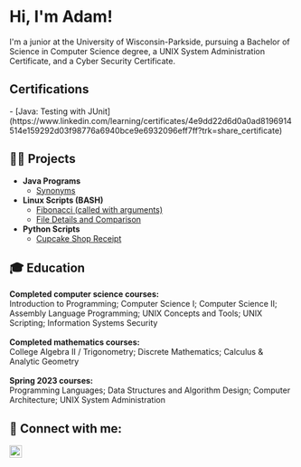 <h1>Hi, I'm Adam! <br/></h1>
I'm a junior at the University of Wisconsin-Parkside, pursuing a Bachelor of Science in Computer Science degree, a UNIX System Administration Certificate, and a Cyber Security Certificate.</br>

<h2>Certifications</h2>
- [Java: Testing with JUnit](https://www.linkedin.com/learning/certificates/4e9dd22d6d0a0ad8196914514e159292d03f98776a6940bce9e6932096eff7ff?trk=share_certificate)

<h2>👨‍💻 Projects</h2>

- <b>Java Programs</b>
  - [Synonyms](https://github.com/AdamZieman/Synonyms)
- <b>Linux Scripts (BASH)</b>
  - [Fibonacci (called with arguments)](https://github.com/AdamZieman/FibonacciWithGetOpts)
  - [File Details and Comparison](https://github.com/AdamZieman/FileDetailsAndComparison)
- <b>Python Scripts</b>
  - [Cupcake Shop Receipt](https://github.com/AdamZieman/CupcakeShop)

<h2>🎓 Education</h2>

<b>Completed computer science courses:</b></br>
Introduction to Programming; Computer Science I; Computer Science II; Assembly Language Programming; UNIX Concepts and Tools; UNIX Scripting; Information Systems Security</br></br>
<b>Completed mathematics courses:</b></br>
College Algebra II / Trigonometry; Discrete Mathematics; Calculus & Analytic Geometry</br></br>
<b>Spring 2023 courses:</b></br>
Programming Languages; Data Structures and Algorithm Design; Computer Architecture; UNIX System Administration

<h2> 🤳 Connect with me:</h2>

[<img align="left" alt="AdamZieman | LinkedIn" width="22px" src="https://cdn.jsdelivr.net/npm/simple-icons@v3/icons/linkedin.svg" />][linkedin]

[linkedin]: https://www.linkedin.com/in/adam-zieman/

<!--
**AdamZieman/AdamZieman** is a ✨ _special_ ✨ repository because its `README.md` (this file) appears on your GitHub profile.

Here are some ideas to get you started:

- 🔭 I’m currently working on ...
- 🌱 I’m currently learning ...
- 👯 I’m looking to collaborate on ...
- 🤔 I’m looking for help with ...
- 💬 Ask me about ...
- 📫 How to reach me: ...
- 😄 Pronouns: ...
- ⚡ Fun fact: ...
-->
